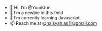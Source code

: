 - 👋 Hi, I’m @YumiGun
- 👀 I’m a  newbie in this field
- 🌱 I’m currently learning Javascript
- 📫 Reach me at @naisyah.as11@gmail.com

<!---
YumiGun/YumiGun is a ✨ special ✨ repository because its `README.md` (this file) appears on your GitHub profile.
You can click the Preview link to take a look at your changes.
--->
